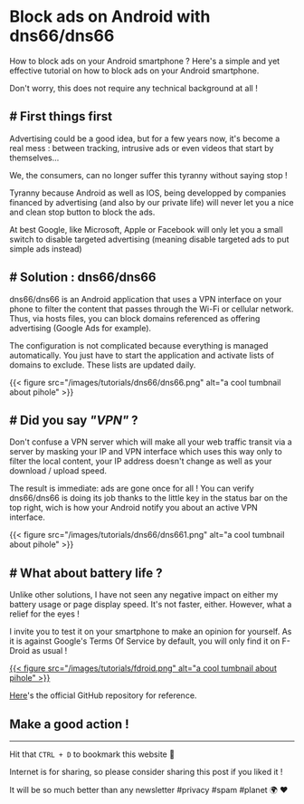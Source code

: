 # Block ads on Android with dns66/dns66


How to block ads on your Android smartphone ? Here's a simple and yet effective tutorial on how to block ads on your Android smartphone.


Don't worry, this does not require any technical background at all !


## # First things first

Advertising could be a good idea, but for a few years now, it's become a real mess : between tracking, intrusive ads or even videos that start by themselves... 

We, the consumers, can no longer suffer this tyranny without saying stop !

Tyranny because Android as well as IOS, being developped by companies financed by advertising (and also by our private life) will never let you a nice and clean stop button to block the ads. 

At best Google, like Microsoft, Apple or Facebook will only let you a small switch to disable targeted advertising (meaning disable targeted ads to put simple ads instead)

## # Solution : dns66/dns66

dns66/dns66 is an Android application that uses a VPN interface on your phone to filter the content that passes through the Wi-Fi or cellular network. Thus, via hosts files, you can block domains referenced as offering advertising (Google Ads for example).

The configuration is not complicated because everything is managed automatically. You just have to start the application and activate lists of domains to exclude. These lists are updated daily.

{{< figure src="/images/tutorials/dns66/dns66.png" alt="a cool tumbnail about pihole" >}} 

## # Did you say _"VPN"_ ?

Don't confuse a VPN server which will make all your web traffic transit via a server by masking your IP and VPN interface which uses this way only to filter the local content, your IP address doesn't change as well as your download / upload speed.

The result is immediate: ads are gone once for all ! You can verify dns66/dns66 is doing its job thanks to the little key in the status bar on the top right, wich is how your Android notify you about an active VPN interface.

{{< figure src="/images/tutorials/dns66/dns661.png" alt="a cool tumbnail about pihole" >}} 

## # What about battery life ?

Unlike other solutions, I have not seen any negative impact on either my battery usage or page display speed. It's not faster, either. However, what a relief for the eyes !

I invite you to test it on your smartphone to make an opinion for yourself. As it is against Google's Terms Of Service by default, you will only find it on F-Droid as usual !

[{{< figure src="/images/tutorials/fdroid.png" alt="a cool tumbnail about pihole" >}}](https://f-droid.org/app/org.jak_linux.dns66/dns66)

[Here](https://github.com/julian-klode/dns66/dns66)'s the official GitHub repository for reference. 

## Make a good action !
---
Hit that `CTRL + D` to bookmark this website 🔖

Internet is for sharing, so please consider sharing this post if you liked it !

It will be so much better than any newsletter #privacy #spam #planet 🌍 ❤️
